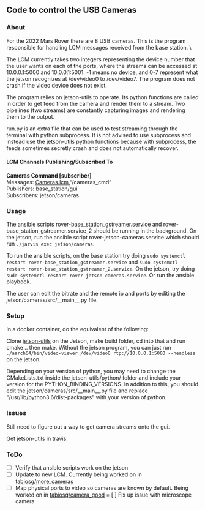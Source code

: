Code to control the USB Cameras
----

### About
For the 2022 Mars Rover there are 8 USB cameras. This is the program \
responsible for handling LCM messages received from the base station. \

The LCM currently takes two integers representing the device number that the user wants on each of the ports, where the streams can be accessed at 10.0.0.1:5000 and 10.0.0.1:5001. -1 means no device, and 0-7 represent what the jetson recognizes at /dev/video0 to /dev/video7. The program does not crash if the video device does not exist.

The program relies on jetson-utils to operate. Its python functions are called in order to get feed from the camera and render them to a stream. Two pipelines (two streams) are constantly capturing images and rendering them to the output. 

run.py is an extra file that can be used to test streaming through the terminal with python subprocess. It is not advised to use subprocess and instead use the jetson-utils python functions because with subprocess, the feeds sometimes secretly crash and does not automatically recover. 


#### LCM Channels Publishing/Subscribed To 
**Cameras Command [subscriber]** \
Messages: [ Cameras.lcm ](https://github.com/amszuch/mrover-workspace/blob/cameras/rover_msgs/Cameras.lcm) “/cameras_cmd” \
Publishers: base_station/gui \
Subscribers: jetson/cameras

### Usage 
The ansible scripts rover-base_station_gstreamer.service and rover-base_station_gstreamer.service_2 should be running in the background. On the jetson, run the ansible script rover-jetson-cameras.service which should run `./jarvis exec jetson/cameras`.

To run the ansible scripts, on the base station try doing ```sudo systemctl restart rover-base_station_gstreamer.service``` and ```sudo systemctl restart rover-base_station_gstreamer_2.service```. On the jetson, try doing ```sudo systemctl restart rover-jetson-cameras.service```. Or run the ansible playbook.

The user can edit the bitrate and the remote ip and ports by editing the jetson/cameras/src/\_\_main\_\_.py file.

### Setup

In a docker container, do the equivalent of the following:

Clone [jetson-utils](https://github.com/dusty-nv/jetson-utils) on the Jetson, make build folder, cd into that and run cmake .. then make. Without the jetson program, you can just run ```./aarch64/bin/video-viewer /dev/video0 rtp://10.0.0.1:5000 --headless``` on the jetson.

Depending on your version of python, you may need to change the CMakeLists.txt inside the jetson-utils/python/ folder and include your version for the PYTHON_BINDING_VERSIONS. In addition to this, you should edit the jetson/cameras/src/\_\_main\_\_.py file and replace "/usr/lib/python3.6/dist-packages" with your version of python.  

### Issues
Still need to figure out a way to get camera streams onto the gui.

Get jetson-utils in travis.

### ToDo 

- [ ] Verify that ansible scripts work on the jetson
- [ ] Update to new LCM. Currently being worked on in [tabiosg/more_cameras](https://github.com/tabiosg/mrover-workspace/tree/more_cameras)
- [ ] Map physical ports to video so cameras are known by default. Being worked on in [tabiosg/camera_good](https://github.com/tabiosg/mrover-workspace/tree/camera_good)
= [ ] Fix up issue with microscope camera
